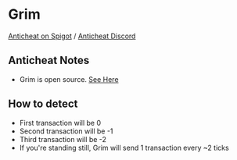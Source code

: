 # Grim
[Anticheat on Spigot](https://www.spigotmc.org/resources/grim-anticheat.99923/)
/ [Anticheat Discord](https://discord.gg/FNRrcGAybJ)
## Anticheat Notes
- Grim is open source. [See Here](https://github.com/MWHunter/Grim)

## How to detect
- First transaction will be 0
- Second transaction will be -1
- Third transaction will be -2
- If you're standing still, Grim will send 1 transaction every ~2 ticks



